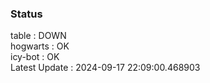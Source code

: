 ### Status


table : DOWN  
hogwarts : OK  
icy-bot : OK  
Latest Update : 2024-09-17 22:09:00.468903
